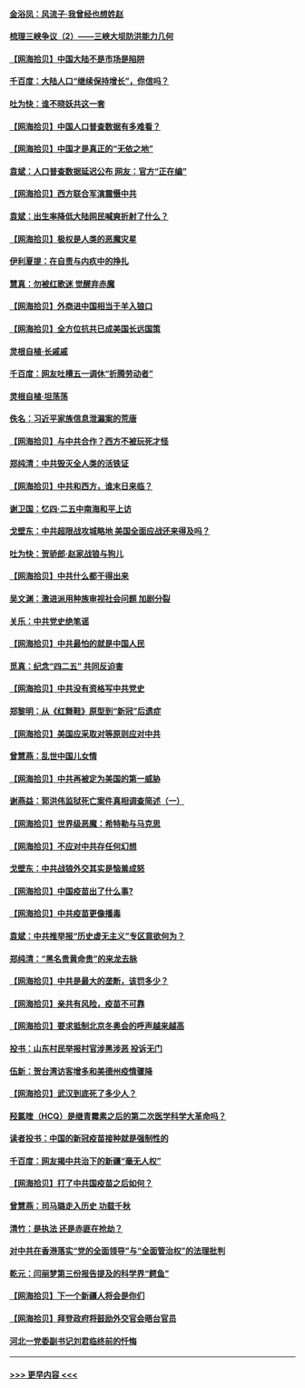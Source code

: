 #### [金浴凤：风流子‧我曾经也想姓赵](../pages/nsc993/n12920911.md?t=05032051) 
#### [梳理三峡争议（2）——三峡大坝防洪能力几何](../pages/nsc993/n12920173.md?t=05032051) 
#### [【网海拾贝】中国大陆不是市场是陷阱](../pages/nsc993/n12920143.md?t=05032051) 
#### [千百度：大陆人口“继续保持增长”，你信吗？](../pages/nsc993/n12918946.md?t=05032051) 
#### [吐为快：谁不晓妖共这一套](../pages/nsc993/n12918941.md?t=05032051) 
#### [【网海拾贝】中国人口普查数据有多难看？](../pages/nsc993/n12917822.md?t=05032051) 
#### [【网海拾贝】中国才是真正的“无依之地”](../pages/nsc993/n12915845.md?t=05032051) 
#### [袁斌：人口普查数据延迟公布 网友：官方“正在编”](../pages/nsc993/n12915748.md?t=05032051) 
#### [【网海拾贝】西方联合军演震慑中共](../pages/nsc993/n12913466.md?t=05032051) 
#### [袁斌：出生率降低大陆网民喊爽折射了什么？](../pages/nsc993/n12913365.md?t=05032051) 
#### [【网海拾贝】极权是人类的恶魔灾星](../pages/nsc993/n12910697.md?t=05032051) 
#### [伊利夏提：在自责与内疚中的挣扎](../pages/nsc993/n12910493.md?t=05032051) 
#### [慧真：勿被红歌迷 觉醒弃赤魔](../pages/nsc993/n12910485.md?t=05032051) 
#### [【网海拾贝】外商进中国相当于羊入狼口](../pages/nsc993/n12908274.md?t=05032051) 
#### [【网海拾贝】全方位抗共已成美国长远国策](../pages/nsc993/n12906878.md?t=05032051) 
#### [灵根自植‧长戚戚](../pages/nsc993/n12905585.md?t=05032051) 
#### [千百度：网友吐槽五一调休“折腾劳动者”](../pages/nsc993/n12905934.md?t=05032051) 
#### [灵根自植‧坦荡荡](../pages/nsc993/n12905562.md?t=05032051) 
#### [佚名：习近平家族信息泄漏案的荒唐](../pages/nsc993/n12904705.md?t=05032051) 
#### [【网海拾贝】与中共合作？西方不被玩死才怪](../pages/nsc993/n12903873.md?t=05032051) 
#### [郑纯清：中共毁灭全人类的活铁证](../pages/nsc993/n12903785.md?t=05032051) 
#### [【网海拾贝】中共和西方，谁末日来临？](../pages/nsc993/n12903482.md?t=05032051) 
#### [谢卫国：忆四‧二五中南海和平上访](../pages/nsc993/n12902192.md?t=05032051) 
#### [戈壁东：中共超限战攻城略地 美国全面应战还来得及吗？](../pages/nsc993/n12902297.md?t=05032051) 
#### [吐为快：贺骄郎‧赵家战狼与狗儿](../pages/nsc993/n12902280.md?t=05032051) 
#### [【网海拾贝】中共什么都干得出来](../pages/nsc993/n12897500.md?t=05032051) 
#### [吴文渊：激进派用种族审视社会问题 加剧分裂](../pages/nsc993/n12893881.md?t=05032051) 
#### [关乐：中共党史绝笔谣](../pages/nsc993/n12897270.md?t=05032051) 
#### [【网海拾贝】中共最怕的就是中国人民](../pages/nsc993/n12894705.md?t=05032051) 
#### [觅真：纪念“四二五” 共同反迫害](../pages/nsc993/n12894553.md?t=05032051) 
#### [【网海拾贝】中共没有资格写中共党史](../pages/nsc993/n12892231.md?t=05032051) 
#### [郑黎明：从《红舞鞋》原型到“新冠”后遗症](../pages/nsc993/n12890469.md?t=05032051) 
#### [【网海拾贝】美国应采取对等原则应对中共](../pages/nsc993/n12889176.md?t=05032051) 
#### [曾慧燕：乱世中国儿女情](../pages/nsc993/n12887931.md?t=05032051) 
#### [【网海拾贝】中共再被定为美国的第一威胁](../pages/nsc993/n12887580.md?t=05032051) 
#### [谢燕益：郭洪伟监狱死亡案件真相调查简述（一）](../pages/nsc993/n12885648.md?t=05032051) 
#### [【网海拾贝】世界级恶魔：希特勒与马克思](../pages/nsc993/n12884062.md?t=05032051) 
#### [【网海拾贝】不应对中共存任何幻想](../pages/nsc993/n12881460.md?t=05032051) 
#### [戈壁东：中共战狼外交其实是恼羞成怒](../pages/nsc993/n12880392.md?t=05032051) 
#### [【网海拾贝】中国疫苗出了什么事?](../pages/nsc993/n12879124.md?t=05032051) 
#### [【网海拾贝】中共疫苗更像播毒](../pages/nsc993/n12876631.md?t=05032051) 
#### [袁斌：中共推举报“历史虚无主义”专区意欲何为？](../pages/nsc993/n12876530.md?t=05032051) 
#### [郑纯清：“黑名贵黄命贵”的来龙去脉](../pages/nsc993/n12875589.md?t=05032051) 
#### [【网海拾贝】中共是最大的垄断，该罚多少？](../pages/nsc993/n12874006.md?t=05032051) 
#### [【网海拾贝】亲共有风险，疫苗不可靠](../pages/nsc993/n12872224.md?t=05032051) 
#### [【网海拾贝】要求抵制北京冬奥会的呼声越来越高](../pages/nsc993/n12868962.md?t=05032051) 
#### [投书：山东村民举报村官涉黑涉恶 投诉无门](../pages/nsc993/n12869726.md?t=05032051) 
#### [伍新：贺台湾访客增多和美德州疫情骤降](../pages/nsc993/n12865651.md?t=05032051) 
#### [【网海拾贝】武汉到底死了多少人？](../pages/nsc993/n12863707.md?t=05032051) 
#### [羟氯喹（HCQ）是继青霉素之后的第二次医学科学大革命吗？](../pages/nsc993/n12638564.md?t=05032051) 
#### [读者投书：中国的新冠疫苗接种就是强制性的](../pages/nsc993/n12859932.md?t=05032051) 
#### [千百度：网友揭中共治下的新疆“毫无人权”](../pages/nsc993/n12858385.md?t=05032051) 
#### [【网海拾贝】打了中共国疫苗之后如何？](../pages/nsc993/n12857866.md?t=05032051) 
#### [曾慧燕：司马璐走入历史 功载千秋](../pages/nsc993/n12856996.md?t=05032051) 
#### [清竹：是执法 还是赤匪在抢劫？](../pages/nsc993/n12856952.md?t=05032051) 
#### [对中共在香港落实“党的全面领导”与“全面管治权”的法理批判](../pages/nsc993/n12856929.md?t=05032051) 
#### [乾元：闫丽梦第三份报告提及的科学界“鳄鱼”](../pages/nsc993/n12855985.md?t=05032051) 
#### [【网海拾贝】下一个新疆人将会是你们](../pages/nsc993/n12855864.md?t=05032051) 
#### [【网海拾贝】拜登政府将鼓励外交官会晤台官员](../pages/nsc993/n12853615.md?t=05032051) 
#### [河北一党委副书记刘君临终前的忏悔](../pages/nsc993/n12849420.md?t=05032051) 

----
#### [ >>> 更早内容 <<< ](../indexes/nsc993-earlier.md)

